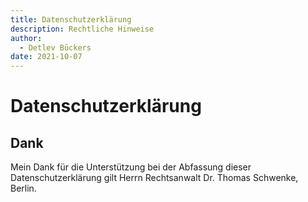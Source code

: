 ```yaml
---
title: Datenschutzerklärung
description: Rechtliche Hinweise
author:
  - Detlev Bückers
date: 2021-10-07
---
```


# Datenschutzerklärung

## Dank

Mein Dank für die Unterstützung bei der Abfassung dieser Datenschutzerklärung gilt Herrn
Rechtsanwalt Dr. Thomas Schwenke, Berlin.